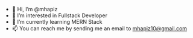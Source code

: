 - 👋 Hi, I’m @mhapiz
- 👀 I’m interested in Fullstack Developer
- 🌱 I’m currently learning MERN Stack
- 📫 You can reach me by sending me an email to mhapiz10@gmail.com

<!---
mhapiz/mhapiz is a ✨ special ✨ repository because its `README.md` (this file) appears on your GitHub profile.
You can click the Preview link to take a look at your changes.
--->
